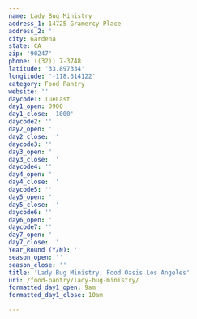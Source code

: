 ```yaml
---
name: Lady Bug Ministry
address_1: 14725 Gramercy Place
address_2: ''
city: Gardena
state: CA
zip: '90247'
phone: ((32)) 7-3748
latitude: '33.897334'
longitude: '-118.314122'
category: Food Pantry
website: ''
daycode1: TueLast
day1_open: 0900
day1_close: '1000'
daycode2: ''
day2_open: ''
day2_close: ''
daycode3: ''
day3_open: ''
day3_close: ''
daycode4: ''
day4_open: ''
day4_close: ''
daycode5: ''
day5_open: ''
day5_close: ''
daycode6: ''
day6_open: ''
daycode7: ''
day7_open: ''
day7_close: ''
Year_Round (Y/N): ''
season_open: ''
season_close: ''
title: 'Lady Bug Ministry, Food Oasis Los Angeles'
uri: /food-pantry/lady-bug-ministry/
formatted_day1_open: 9am
formatted_day1_close: 10am

---
```

